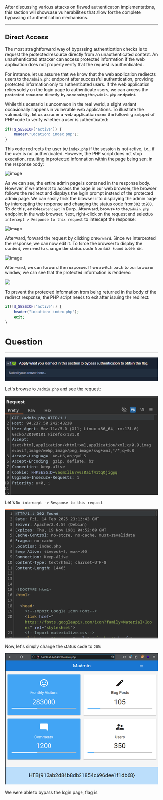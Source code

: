 ﻿After discussing various attacks on flawed authentication implementations, this section will showcase vulnerabilities that allow for the complete bypassing of authentication mechanisms.

---

## Direct Access

The most straightforward way of bypassing authentication checks is to request the protected resource directly from an unauthenticated context. An unauthenticated attacker can access protected information if the web application does not properly verify that the request is authenticated.

For instance, let us assume that we know that the web application redirects users to the`/admin.php` endpoint after successful authentication, providing protected information only to authenticated users. If the web application relies solely on the login page to authenticate users, we can access the protected resource directly by accessing the`/admin.php` endpoint.

While this scenario is uncommon in the real world, a slight variant occasionally happens in vulnerable web applications. To illustrate the vulnerability, let us assume a web application uses the following snippet of PHP code to verify whether a user is authenticated:

```php
if(!$_SESSION['active']) {
	header("Location: index.php");
}
```

This code redirects the user to`/index.php` if the session is not active, i.e., if the user is not authenticated. However, the PHP script does not stop execution, resulting in protected information within the page being sent in the response body:

![image](https://academy.hackthebox.com/storage/modules/269/bypass/bypass_directaccess_1.png)

As we can see, the entire admin page is contained in the response body. However, if we attempt to access the page in our web browser, the browser follows the redirect and displays the login prompt instead of the protected admin page. We can easily trick the browser into displaying the admin page by intercepting the response and changing the status code from`302` to`200`. To do this, enable`Intercept` in Burp. Afterward, browse to the`/admin.php` endpoint in the web browser. Next, right-click on the request and select`Do intercept > Response to this request` to intercept the response:

![image](https://academy.hackthebox.com/storage/modules/269/bypass/bypass_directaccess_2_2.png)

Afterward, forward the request by clicking on`Forward`. Since we intercepted the response, we can now edit it. To force the browser to display the content, we need to change the status code from`302 Found` to`200 OK`:

![image](https://academy.hackthebox.com/storage/modules/269/bypass/bypass_directaccess_3.png)

Afterward, we can forward the response. If we switch back to our browser window, we can see that the protected information is rendered:

 ![](https://academy.hackthebox.com/storage/modules/269/bypass/bypass_directaccess_4.png)

To prevent the protected information from being returned in the body of the redirect response, the PHP script needs to exit after issuing the redirect:

```php
if(!$_SESSION['active']) {
	header("Location: index.php");
	exit;
}
```

# Question
----


![Pasted image 20250214180955.png](../../../../IMAGES/Pasted%20image%2020250214180955.png)


Let's browse to `/admin.php` and see the request:

![Pasted image 20250214181248.png](../../../../IMAGES/Pasted%20image%2020250214181248.png)

Let's `Do intercept -> Response to this request`

![Pasted image 20250214181316.png](../../../../IMAGES/Pasted%20image%2020250214181316.png)

Now, let's simply change the status code to `200`:

![Pasted image 20250214181340.png](../../../../IMAGES/Pasted%20image%2020250214181340.png)

We were able to bypass the login page, flag is:

```

```
